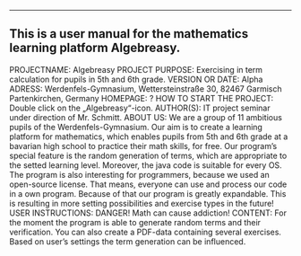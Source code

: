 ------------------------------------------------------------------------
This is a user manual for the mathematics learning platform Algebreasy.
------------------------------------------------------------------------

PROJECTNAME: Algebreasy
PROJECT PURPOSE: Exercising in term calculation for pupils in 5th and 6th grade.
VERSION OR DATE: Alpha
ADRESS: Werdenfels-Gymnasium, Wettersteinstraße 30, 82467 Garmisch Partenkirchen, Germany
HOMEPAGE: ?
HOW TO START THE PROJECT: Double click on the „Algebreasy“-icon.
AUTHOR(S): IT project seminar under direction of Mr. Schmitt.
ABOUT US: We are a group of 11 ambitious pupils of the Werdenfels-Gymnasium. Our aim is to create a learning platform
for mathematics, which enables pupils from 5th and 6th grade at a bavarian high school to practice their math skills, for free.
Our program’s special feature is the random generation of terms, which are appropriate to the setted learning level. Moreover, 
the java code is suitable for every OS. The program is also interesting for programmers, because we used an open-source license.
That means, everyone can use and process our code in a own program. Because of that our program is greatly expandable. This is 
resulting  in more setting possibilities and exercise types in the future!
USER INSTRUCTIONS: DANGER! Math can cause addiction!
CONTENT: For the moment the program is able to generate random terms and their  verification. You can also create a PDF-data containing several exercises. Based on user’s settings the term generation can be influenced.


